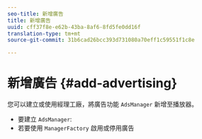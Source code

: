 ```yaml
---
seo-title: 新增廣告
title: 新增廣告
uuid: cff37f8e-e62b-43ba-8af6-8fd5fe0dd16f
translation-type: tm+mt
source-git-commit: 31b6cad26bcc393d731080a70eff1c59551f1c8e

---
```



# 新增廣告 {#add-advertising}

您可以建立或使用經理工廠，將廣告功能 `AdsManager` 新增至播放器。

* 要建立 `AdsManager`:
* 若要使用 `ManagerFactory` 啟用或停用廣告